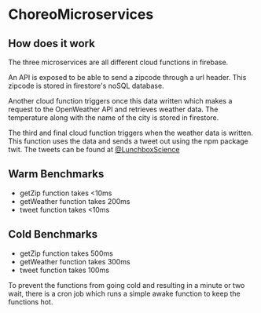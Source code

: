 # ChoreoMicroservices

## How does it work
The three microservices are all different cloud functions in firebase.

An API is exposed to be able to send a zipcode through a url header. This zipcode is stored in firestore's noSQL database. 

Another cloud function triggers once this data written which makes a request to the OpenWeather API and retrieves weather data. The temperature along with the name of the city is stored in firestore.

The third and final cloud function triggers when the weather data is written. This function uses the data and sends a tweet out using the npm package twit. The tweets can be found at [@LunchboxScience](https://twitter.com/LunchboxScience)

## Warm Benchmarks

- getZip function takes <10ms
- getWeather function takes 200ms
- tweet function takes <10ms

## Cold Benchmarks

- getZip function takes 500ms
- getWeather function takes 300ms
- tweet function takes 100ms

To prevent the functions from going cold and resulting in a minute or two wait, there is a cron job which runs a simple awake function to keep the functions hot.